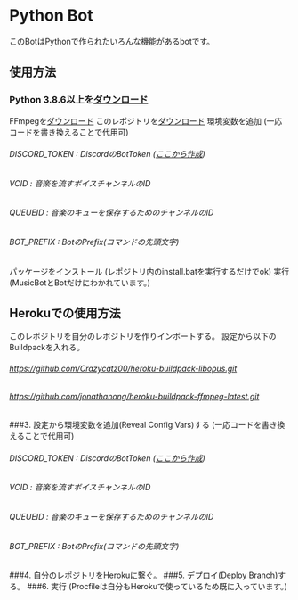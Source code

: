 # Python Bot
このBotはPythonで作られたいろんな機能があるbotです。

## 使用方法
### Python 3.8.6以上を[ダウンロード](https://www.python.org/downloads/)
FFmpegを[ダウンロード](https://ffmpeg.org/download.html)
このレポジトリを[ダウンロード](https://github.com/xCorePython/python-bot.git)
環境変数を追加 (一応コードを書き換えることで代用可)
###### DISCORD_TOKEN : DiscordのBotToken ([ここから作成](https://discord.com/developers))
###### VCID : 音楽を流すボイスチャンネルのID
###### QUEUEID : 音楽のキューを保存するためのチャンネルのID
###### BOT_PREFIX : BotのPrefix(コマンドの先頭文字)
パッケージをインストール (レポジトリ内のinstall.batを実行するだけでok)
実行 (MusicBotとBotだけにわかれています。)

## Herokuでの使用方法
このレポジトリを自分のレポジトリを作りインポートする。
設定から以下のBuildpackを入れる。
###### https://github.com/Crazycatz00/heroku-buildpack-libopus.git
###### https://github.com/jonathanong/heroku-buildpack-ffmpeg-latest.git
###3. 設定から環境変数を追加(Reveal Config Vars)する (一応コードを書き換えることで代用可)
###### DISCORD_TOKEN : DiscordのBotToken ([ここから作成](https://discord.com/developers))
###### VCID : 音楽を流すボイスチャンネルのID
###### QUEUEID : 音楽のキューを保存するためのチャンネルのID
###### BOT_PREFIX : BotのPrefix(コマンドの先頭文字)
###4. 自分のレポジトリをHerokuに繋ぐ。
###5. デプロイ(Deploy Branch)する。
###6. 実行 (Procfileは自分もHerokuで使っているため既に入っています。)
